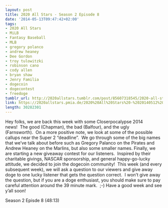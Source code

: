 ```yaml
---
layout: post
title: 2020 All Stars - Season 2 Episode 8
date: '2014-05-13T09:47:42+02:00'
tags:
- 2020 All Stars
- MiLB
- Fantasy Baseball
- MLB
- gregory polanco
- andrew heaney
- Dee Gordon
- troy tulowitzki
- robinson cano
- cody allen
- bryan shaw
- Jenry Familia
- dogecoin
- dogecontest
- freedoge
tumblr_url: http://2020allstars.tumblr.com/post/85607318545/2020-all-stars-season-2-episode-8
link: https://2020allstars.pmia.de/2020%20All%20Stars%20-%2020140512%20-%20Season%202%20Episode%208%20%2823%29.mp3
length: 30282301
---
```

Hey folks, we are back this week with some Closerpocalypse 2014 news!  The good (Chapman), the bad (Balfour), and the ugly (Farnsworth).  On a more positive note, we look at some of the possible callups near the Super 2 “deadline”.  We go through some of the big names that we’ve talk about before such as Gregory Palanco on the Pirates and Andrew Heaney on the Marlins, but also some smaller names. Finally, we are starting a new giveaway contest for our listeners.  Inspired by their charitable givings, NASCAR sponsorship, and general happy-go-lucky attitude, we decided to join the dogecoin community!  This week (and every subsequent week), we will ask a question to our viewers and give away doge to one lucky listener that gets the question correct.  I won’t give away the question, but if you are a doge enthusiast, you should make sure to pay careful attention around the 39 minute mark.  ;-) Have a good week and see y’all soon!

Season 2 Episde 8 (48:13)
